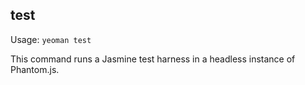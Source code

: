 ## test

Usage: `yeoman test`

This command runs a Jasmine test harness in a headless instance of Phantom.js.